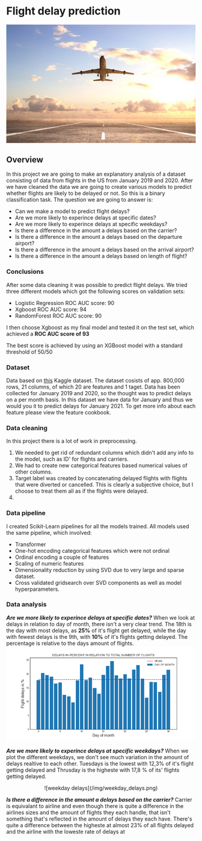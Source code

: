 # Flight delay prediction
![Flight_delay_img](img/flight_delay2.jpg)
## Overview
In this project we are going to make an explanatory analysis of a dataset consisting of data from flights in the US from January 2019 and 2020. After we have cleaned the data we are going to create various models to predict whether flights are likely to be delayed or not. So this is a binary classification task.
The question we are going to answer is:

 - Can we make a model to predict flight delays?
 - Are we more likely to experince delays at specific dates?
 - Are we more likely to experince delays at specific weekdays?
 - Is there a difference in the amount a delays based on the carrier?
 - Is there a difference in the amount a delays based on the departure airport?
 - Is there a difference in the amount a delays based on the arrival airport?
 - Is there a difference in the amount a delays based on length of flight?

### Conclusions
After some data cleaning it was possible to predict flight delays.
We tried three different models which got the following scores on validation sets:

 - Logistic Regression ROC AUC score: 90
 -  Xgboost ROC AUC score: 94
 - RandomForest ROC AUC score: 90
 
 I then choose Xgboost as my final model and tested it on the test set, which achieved a __ROC AUC score of 93__
 
The best score is achieved by using an XGBoost model with a standard threshold of 50/50

### Dataset
 Data based on [this](https://www.kaggle.com/divyansh22/flight-delay-prediction) Kaggle dataset. 
The dataset cosists of app. 800,000 rows, 21 columns, of which 20  are features and 1 taget. Data has been collected for January 2019 and 2020, so the thought was to predict delays on a per month basis. In this dataset we have data for January and thus we would you it to predict delays for January 2021. To get more info about each feature please view the feature cookbook.

### Data cleaning

In this project there is a lot of work in preprocessing. 

 1. We needed to get rid of redundant columns which didn't add any info to the model, such as ID' for flights and carriers.
 2. We had to create new categorical features based numerical values of other columns.
 3. Target label was created by concatenating delayed flights with flights that were diverted or cancelled. This is clearly a subjective choice, but I choose to treat them all as if the flights were delayed.
 4. 

### Data pipeline
I created Scikit-Learn pipelines for all the models trained. All models used the same pipeline, which involved:

 - Transformer
 - One-hot encoding categorical features which were not ordinal
 - Ordinal encoding a couple of features
 - Scaling of numeric features
 - Dimensionality reduction by using SVD due to very large and sparse dataset.
 - Cross validated gridsearch over SVD components as well as model hyperparameters.

### Data analysis
***Are we more likely to experince delays at specific dates?***
When we look at delays in relation to day of month, there isn't a very clear trend. The 18th is the day with most delays, as **25%** of it's flight get delayed, while the day with fewest delays is the 9th, with **10%** of it's flights getting delayed. The percentage is relative to the days amount of flights. 
![Date_delays](/img/day_of_month_delays.png)

***Are we more likely to experince delays at specific weekdays?***
When we plot the different weekdays, we don't see much variation in the amount of delays realtive to each other. Tuesdays is the lowest with 12,3% of it's flight getting delayed and Thrusday is the higheste with 17,8 % of its' flights getting delayed.
<p align="center">![weekday delays](/img/weekday_delays.png)</p>

***Is there a difference in the amount a delays based on the carrier?***
Carrier is equivalant to airline and even though there is quite a difference in the airlines sizes and the amount of flights they each handle, that isn't something that's reflected in the amount of delays they each have. There's quite a difference between the higheste at almost 23% of all flights delayed and the airline with the loweste rate of delays at 
<!--stackedit_data:
eyJoaXN0b3J5IjpbLTMxOTcxNTk2OSwzMTQxMjUwMDUsLTE2NT
Q1MDY0NDUsNTMwNDA2MDg2LDMyNDk0Mzk0MSwtNjExNzI2OTY0
LC0xNTYxMzY3NDcsLTE1Mzc2NTM0NTQsLTEwNDczMTU5NDksMT
Q3OTI4MzA0NCwtMTAzMzM3MDcyNSwtMTk4MzQ0NDA2OSwtMTk4
OTQyNTIxNywyMDg2MzQ5MTA4LDk5NjYwMjA1NCwxODY0ODg2Nj
E1LC05MzEwMjkxMTUsLTI2NTk2MTQzMywxMjQwODU2OTUsLTE0
NDkxNTg1MTFdfQ==
-->